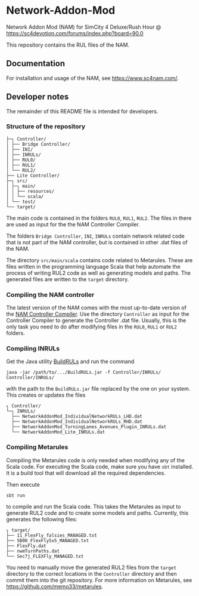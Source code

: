 # Network-Addon-Mod

Network Addon Mod (NAM) for SimCity 4 Deluxe/Rush Hour @ https://sc4devotion.com/forums/index.php?board=90.0

This repository contains the RUL files of the NAM.

## Documentation

For installation and usage of the NAM, see https://www.sc4nam.com/.

## Developer notes

The remainder of this README file is intended for developers.

### Structure of the repository

    ├─┐ Controller/
    │ ├── Bridge Controller/
    │ ├── INI/
    │ ├── INRULs/
    │ ├── RUL0/
    │ ├── RUL1/
    │ └── RUL2/
    ├── Lite Controller/
    ├─┐ src/
    │ ├─┐ main/
    │ │ ├── resources/
    │ │ └── scala/
    │ └── test/
    └── target/

The main code is contained in the folders `RUL0`, `RUL1`, `RUL2`.
The files in there are used as input for the
the NAM Controller Compiler.

The folders `Bridge Controller`, `INI`, `INRULs`
contain network related code that is not part of the NAM controller,
but is contained in other .dat files of the NAM.

The directory `src/main/scala` contains code related to Metarules.
These are files written in the programming language Scala
that help automate the process of writing RUL2 code
as well as generating models and paths.
The generated files are written to the `target` directory.

### Compiling the NAM controller

The latest version of the NAM comes with the most up-to-date version of the
[NAM Controller Compiler](https://github.com/memo33/NAMControllerCompiler).
Use the directory `Controller` as input for the Controller Compiler to generate the Controller .dat file.
Usually, this is the only task you need to do after modifying files in the `RUL0`, `RUL1` or `RUL2` folders.

### Compiling INRULs

Get the Java utility [BuildRULs](https://www.dropbox.com/s/ckwhy11xxaz3z1q/BuildRULs_01.zip?dl=0) and run the command

    java -jar /path/to/.../BuildRULs.jar -f Controller/INRULs/ Controller/INRULs/

with the path to the `BuildRULs.jar` file replaced by the one on your system.
This creates or updates the files

    ┐ Controller/
    └─┐ INRULs/
      ├── NetworkAddonMod_IndividualNetworkRULs_LHD.dat
      ├── NetworkAddonMod_IndividualNetworkRULs_RHD.dat
      ├── NetworkAddonMod_TurningLanes_Avenues_Plugin_INRULs.dat
      └── NetworkAddonMod_Lite_INRULs.dat

### Compiling Metarules

Compiling the Metarules code is only needed when modifying any of the Scala code.
For executing the Scala code, make sure you have `sbt` installed.
It is a build tool that will download all the required dependencies.

Then execute

    sbt run

to compile and run the Scala code.
This takes the Metarules as input to generate RUL2 code and to create some models and paths.
Currently, this generates the following files:

    ┐ target/
    ├── 11_FlexFly_falsies_MANAGED.txt
    ├── 5B00_FlexFly5x5_MANAGED.txt
    ├── FlexFly.dat
    ├── nwmTurnPaths.dat
    └── Sec7j_FLEXFly_MANAGED.txt

You need to manually move the generated RUL2 files from the `target` directory
to the correct locations in the `Controller` directory and then commit them into the git repository.
For more information on Metarules, see https://github.com/memo33/metarules.
